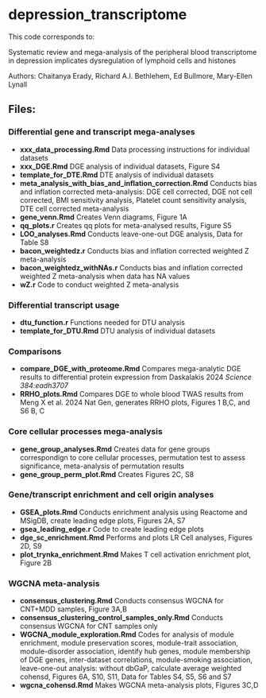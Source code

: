 # depression_transcriptome

This code corresponds to:

Systematic review and mega-analysis of the peripheral blood transcriptome in depression implicates dysregulation of lymphoid cells and histones

Authors: Chaitanya Erady, Richard A.I. Bethlehem, Ed Bullmore, Mary-Ellen Lynall

## Files:

### Differential gene and transcript mega-analyses
* __xxx_data_processing.Rmd__ Data processing instructions for individual datasets
* __xxx_DGE.Rmd__ DGE analysis of individual datasets, Figure S4
* __template_for_DTE.Rmd__ DTE analysis of individual datasets
* __meta_analysis_with_bias_and_inflation_correction.Rmd__ Conducts bias and inflation corrected meta-analysis: DGE cell corrected, DGE not cell corrected, BMI sensitivity analysis, Platelet count sensitivity analysis, DTE cell corrected meta-analysis
* __gene_venn.Rmd__ Creates Venn diagrams, Figure 1A
* __qq_plots.r__ Creates qq plots for meta-analysed results, Figure S5
* __LOO_analyses.Rmd__ Conducts leave-one-out DGE analysis, Data for Table S8
* __bacon_weightedz.r__ Conducts bias and inflation corrected weighted Z meta-analysis
* __bacon_weightedz_withNAs.r__ Conducts bias and inflation corrected weighted Z meta-analysis when data has NA values
* __wZ.r__ Code to conduct weighted Z meta-analysis

### Differential transcript usage
* __dtu_function.r__ Functions needed for DTU analysis
* __template_for_DTU.Rmd__ DTU analysis of individual datasets

### Comparisons
* __compare_DGE_with_proteome.Rmd__ Compares mega-analytic DGE results to differential protein expression from Daskalakis 2024 _Science 384:eadh3707_
* __RRHO_plots.Rmd__ Compares DGE to whole blood TWAS results from Meng X et al. 2024 Nat Gen, generates RRHO plots, Figures 1 B,C, and S6 B, C 



### Core cellular processes mega-analysis
* __gene_group_analyses.Rmd__ Creates data for gene groups correspondign to core cellular processes, permutation test to assess significance, meta-analysis of permutation results
* __gene_group_perm_plot.Rmd__ Creates Figures 2C, S8


### Gene/transcript enrichment and cell origin analyses
* __GSEA_plots.Rmd__ Conducts enrichment analysis using Reactome and MSigDB, create leading edge plots, Figures 2A, S7
* __gsea_leading_edge.r__ Code to create leading edge plots
* __dge_sc_enrichment.Rmd__ Performs and plots LR Cell analyses, Figures 2D, S9
* __plot_trynka_enrichment.Rmd__ Makes T cell activation enrichment plot, Figure 2B



### WGCNA meta-analysis
* __consensus_clustering.Rmd__ Conducts consensus WGCNA for CNT+MDD samples, Figure 3A,B
* __consensus_clustering_control_samples_only.Rmd__ Conducts consensus WGCNA for CNT samples only
* __WGCNA_module_exploration.Rmd__ Codes for analysis of module enrichment, module preservation scores, module-trait association, module-disorder association, identify hub genes, module membership of DGE genes, inter-dataset correlations, module-smoking association, leave-one-out analysis: without dbGaP, calculate average weighted cohensd, Figures 6A, S10, S11, Data for Tables S4, S5, S6 and S7
* __wgcna_cohensd.Rmd__ Makes WGCNA meta-analysis plots, Figures 3C,D 
